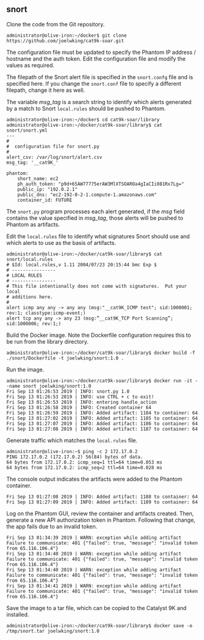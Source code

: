 snort
-----

Clone the code from the Git repository.
```
administrator@olive-iron:~/docker$ git clone https://github.com/joelwking/cat9k-soar.git

```
The configuration file must be updated to specify the Phantom IP address / hostname and the auth token. Edit the configuration file and modify the values as required.

The filepath of the Snort alert file is specified in the `snort.confg` file and is specified here. If you change the `snort.conf` file to specify a different filepath, change it here as well.

The variable *msg_tag* is a search string to identify which alerts generated by a match to Snort `local.rules` should be pushed to Phantom. 


```
administrator@olive-iron:~/docker$ cd cat9k-soar/library
administrator@olive-iron:~/docker/cat9k-soar/library$ cat snort/snort.yml
---
#
#  configuration file for snort.py
#
alert_csv: /var/log/snort/alert.csv
msg_tag: '__cat9K_'

phantom:
    short_name: ec2
    ph_auth_token: "p9d+65AW77775erAW3MlXTSOAROa4gIaCIi081Rx7Lg="
    public_ip: "192.0.2.1"
    public_dns: "ec2-192-0-2-1.compute-1.amazonaws.com"
    container_id: FUTURE
```
The `snort.py` program processes each alert generated, if the *msg* field contains the value specified in *msg_tag*, those alerts will be pushed to Phantom as artifacts.

Edit the `local.rules` file to identify what signatures Snort should use and which alerts to use as the basis of artifacts.
```
administrator@olive-iron:~/docker/cat9k-soar/library$ cat snort/local.rules
# $Id: local.rules,v 1.11 2004/07/23 20:15:44 bmc Exp $
# ----------------
# LOCAL RULES
# ----------------
# This file intentionally does not come with signatures.  Put your local
# additions here.
#
alert icmp any any -> any any (msg:"__cat9K_ICMP test"; sid:1000001; rev:1; classtype:icmp-event;)
alert tcp any any -> any 23 (msg:”__cat9K_TCP Port Scanning”; sid:1000006; rev:1;)
```
Build the Docker image. Note the Dockerfile configuration requires this to be run from the library directory.

```
administrator@olive-iron:~/docker/cat9k-soar/library$ docker build -f ./snort/Dockerfile -t joelwking/snort:1.0 .
```
Run the image.

```
administrator@olive-iron:~/docker/cat9k-soar/library$ docker run -it --name snort joelwking/snort:1.0
Fri Sep 13 01:26:53 2019 | INFO: snort.py 1.0
Fri Sep 13 01:26:53 2019 | INFO: use CTRL + c to exit!
Fri Sep 13 01:26:53 2019 | INFO: entering handle_action
Fri Sep 13 01:26:58 2019 | INFO: Created container 64
Fri Sep 13 01:26:59 2019 | INFO: Added artifact: 1184 to container: 64
Fri Sep 13 01:27:02 2019 | INFO: Added artifact: 1185 to container: 64
Fri Sep 13 01:27:07 2019 | INFO: Added artifact: 1186 to container: 64
Fri Sep 13 01:27:08 2019 | INFO: Added artifact: 1187 to container: 64

```

Generate traffic which matches the `local.rules` file.

```
administrator@olive-iron:~$ ping -c 2 172.17.0.2
PING 172.17.0.2 (172.17.0.2) 56(84) bytes of data.
64 bytes from 172.17.0.2: icmp_seq=1 ttl=64 time=0.053 ms
64 bytes from 172.17.0.2: icmp_seq=2 ttl=64 time=0.028 ms

```
The console output indicates the artifacts were added to the Phantom container.
```
Fri Sep 13 01:27:08 2019 | INFO: Added artifact: 1188 to container: 64
Fri Sep 13 01:27:09 2019 | INFO: Added artifact: 1189 to container: 64
```
Log on the Phantom GUI, review the container and artifacts created. Then, generate a new API authorization token in Phantom. Following that change, the app fails due to an invalid token.

```
Fri Sep 13 01:34:39 2019 | WARN: exception while adding artifact Failure to communicate: 401 {"failed": true, "message": "invalid token from 65.116.106.4"}
Fri Sep 13 01:34:40 2019 | WARN: exception while adding artifact Failure to communicate: 401 {"failed": true, "message": "invalid token from 65.116.106.4"}
Fri Sep 13 01:34:40 2019 | WARN: exception while adding artifact Failure to communicate: 401 {"failed": true, "message": "invalid token from 65.116.106.4"}
Fri Sep 13 01:34:41 2019 | WARN: exception while adding artifact Failure to communicate: 401 {"failed": true, "message": "invalid token from 65.116.106.4"}

```
Save the image to a tar file, which can be copied to the Catalyst 9K and installed.
```
administrator@olive-iron:~/docker/cat9k-soar/library$ docker save -o /tmp/snort.tar joelwking/snort:1.0
```